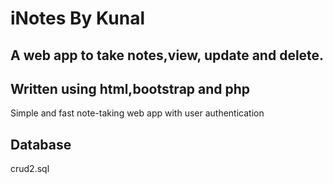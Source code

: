 # iNotes By Kunal
## A web app to take notes,view, update and delete.
## Written using html,bootstrap and php

Simple and fast note-taking web app with user authentication 

## Database 
crud2.sql

